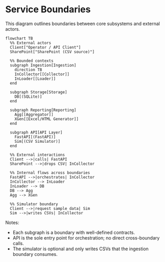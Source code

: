 # Service Boundaries

This diagram outlines boundaries between core subsystems and external actors.

```mermaid
flowchart TB
  %% External actors
  Client["Operator / API Client"]
  SharePoint["SharePoint (CSV source)"]

  %% Bounded contexts
  subgraph Ingestion[Ingestion]
    direction TB
    InCollector[[Collector]]
    InLoader[[Loader]]
  end

  subgraph Storage[Storage]
    DB[(SQLite)]
  end

  subgraph Reporting[Reporting]
    Agg[[Aggregator]]
    XGen[[Excel/HTML Generator]]
  end

  subgraph API[API Layer]
    FastAPI[(FastAPI)]
    Sim[(CSV Simulator)]
  end

  %% External interactions
  Client -->|calls| FastAPI
  SharePoint -->|drops CSV| InCollector

  %% Internal flows across boundaries
  FastAPI -->|orchestrates| InCollector
  InCollector --> InLoader
  InLoader --> DB
  DB --> Agg
  Agg --> XGen

  %% Simulator boundary
  Client -->|request sample data| Sim
  Sim -->|writes CSVs| InCollector
```

Notes:

- Each subgraph is a boundary with well-defined contracts.
- API is the sole entry point for orchestration; no direct cross-boundary calls.
- The simulator is optional and only writes CSVs that the ingestion boundary consumes.

